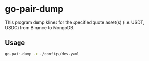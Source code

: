 # go-pair-dump

This program dump klines for the specified quote asset(s) (i.e. USDT, USDC) from Binance to MongoDB.

## Usage

```bash
go-pair-dump -c ./configs/dev.yaml
```
